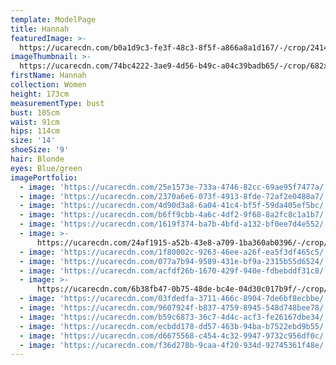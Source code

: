 ```yaml
---
template: ModelPage
title: Hannah
featuredImage: >-
  https://ucarecdn.com/b0a1d9c3-fe3f-48c3-8f5f-a866a8a1d167/-/crop/2414x1261/0,371/-/preview/
imageThumbnail: >-
  https://ucarecdn.com/74bc4222-3ae9-4d56-b49c-a04c39badb65/-/crop/682x973/640,56/-/preview/
firstName: Hannah
collection: Women
height: 173cm
measurementType: bust
bust: 105cm
waist: 91cm
hips: 114cm
size: '14'
shoeSize: '9'
hair: Blonde
eyes: Blue/green
imagePortfolio:
  - image: 'https://ucarecdn.com/25e1573e-733a-4746-82cc-69ae95f7477a/'
  - image: 'https://ucarecdn.com/2370a6e6-073f-4913-8fde-72af2e0488a7/'
  - image: 'https://ucarecdn.com/4d90d3a8-6a04-41c4-bf5f-59da405ef5bc/'
  - image: 'https://ucarecdn.com/b6ff9cbb-4a6c-4df2-9f68-8a2fc8c1a1b7/'
  - image: 'https://ucarecdn.com/1619f374-ba7b-4bfd-a132-bf0ee7d4e552/'
  - image: >-
      https://ucarecdn.com/24af1915-a52b-43e8-a709-1ba360ab0396/-/crop/1193x1493/179,0/-/preview/
  - image: 'https://ucarecdn.com/1f80002c-9263-46ee-a26f-ea5f3df465c5/'
  - image: 'https://ucarecdn.com/077a7b94-9589-431e-bf9a-2315b55d6524/'
  - image: 'https://ucarecdn.com/acfdf26b-1670-429f-940e-fdbebddf31c8/'
  - image: >-
      https://ucarecdn.com/6b38fb47-0b75-48de-bc4e-04d30c017b9f/-/crop/1584x1910/0,164/-/preview/
  - image: 'https://ucarecdn.com/03fdedfa-3711-466c-8904-7de6bf8ecbbe/'
  - image: 'https://ucarecdn.com/9607924f-b837-4759-8945-548d748bee78/'
  - image: 'https://ucarecdn.com/b59c6873-36c7-4d4c-acf3-fe26167dbe34/'
  - image: 'https://ucarecdn.com/ecbdd178-dd57-463b-94ba-b7522ebd9b55/'
  - image: 'https://ucarecdn.com/d6675568-c454-4c32-9947-9732c956df0c/'
  - image: 'https://ucarecdn.com/f36d278b-9caa-4f20-934d-92745361f48e/'
---
```


